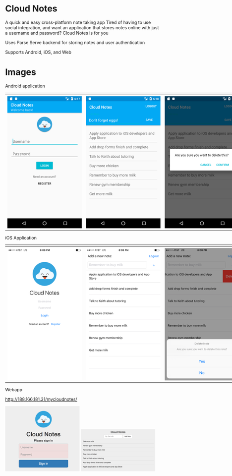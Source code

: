 # Cloud Notes
A quick and easy cross-platform note taking app
Tired of having to use social integration, and want an application that stores notes online with just a username and password? Cloud Notes is for you

Uses Parse Serve backend for storing notes and user authentication

Supports Android, iOS, and Web

# Images
Android application

<table style="width:900%">
<td>
    <tr>
    <th><img src="https://github.com/jzisheng/CloudNotes/blob/master/Photos/android1.png" width="240"></th>
    <th><img src="https://github.com/jzisheng/CloudNotes/blob/master/Photos/android3.png" width="240"></th>
    <th><img src="https://github.com/jzisheng/CloudNotes/blob/master/Photos/android2.png" width="240"></th>
    </tr>
</td>
</table>

iOS Application
<table style="width:900%">
<td>
    <tr>
    <th><img src="https://github.com/jzisheng/CloudNotes/blob/master/Photos/ios1.png" width="240"></th>
    <th><img src="https://github.com/jzisheng/CloudNotes/blob/master/Photos/ios2.png" width="240"></th>
    <th><img src="https://github.com/jzisheng/CloudNotes/blob/master/Photos/ios3.png" width="240"></th>
    </tr>
</td>
</table>

Webapp

http://188.166.181.31/mycloudnotes/

<img src="https://github.com/jzisheng/CloudNotes/blob/master/Photos/online1.png" width="240">
<img src="https://github.com/jzisheng/CloudNotes/blob/master/Photos/online2.png" width="240">
